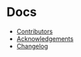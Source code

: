 # Docs

- [Contributors](CONTRIBUTORS.md)
- [Acknowledgements](ACKNOWLEDGEMENTS.md)
- [Changelog](CHANGELOG.md)
